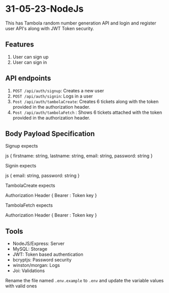# 31-05-23-NodeJs
This has Tambola random number generation API and login and register user API's along with JWT Token security.

## Features
1. User can sign up
2. User can sign in

## API endpoints

1. `POST /api/auth/signup`: Creates a new user
2. `POST /api/auth/signin`: Logs in a user
3. `Post /api/auth/tambolaCreate`: Creates 6 tickets along with the token provided in the authorization header.
4. `Post /api/auth/tambolaFetch` : Shows 6 tickets attached with the token provided in the authorization header.
## Body Payload Specification
Signup expects

js
{
    firstname: string,
    lastname: string,
    email: string,
    password: string
}


Signin expects

js
{
    email: string,
    password: string
}

TambolaCreate expects

Authorization Header
{
Bearer : Token key
}

TambolaFetch expects

Authorization Header
{
Bearer : Token key
}

## Tools
* NodeJS/Express: Server
* MySQL: Storage
* JWT: Token based authentication
* bcryptjs: Password security
* winston/morgan: Logs
* Joi: Validations

Rename the file named `.env.example` to `.env` and update the variable values with valid ones
